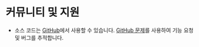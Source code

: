 # 커뮤니티 및 지원

- 소스 코드는 [GitHub](https://github.com/tensorflow/hub)에서 사용할 수 있습니다. [GitHub 문제](https://github.com/tensorflow/hub/issues)를 사용하여 기능 요청 및 버그를 추적합니다.
